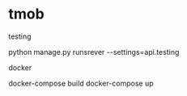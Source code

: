 # tmob

testing

python manage.py runsrever --settings=api.testing

docker

docker-compose build
docker-compose up
